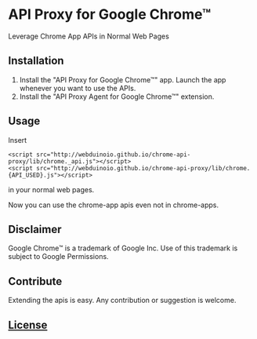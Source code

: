 # API Proxy for Google Chrome™

Leverage Chrome App APIs in Normal Web Pages

## Installation

1. Install the "API Proxy for Google Chrome™" app. Launch the app whenever you want to use the APIs.
2. Install the "API Proxy Agent for Google Chrome™" extension.

## Usage

Insert

```
<script src="http://webduinoio.github.io/chrome-api-proxy/lib/chrome._api.js"></script>
<script src="http://webduinoio.github.io/chrome-api-proxy/lib/chrome.{API_USED}.js"></script>
```

in your normal web pages.

Now you can use the chrome-app apis even not in chrome-apps.

## Disclaimer

Google Chrome™ is a trademark of Google Inc. Use of this trademark is subject to Google Permissions.

## Contribute

Extending the apis is easy. Any contribution or suggestion is welcome.

## [License](LICENSE)